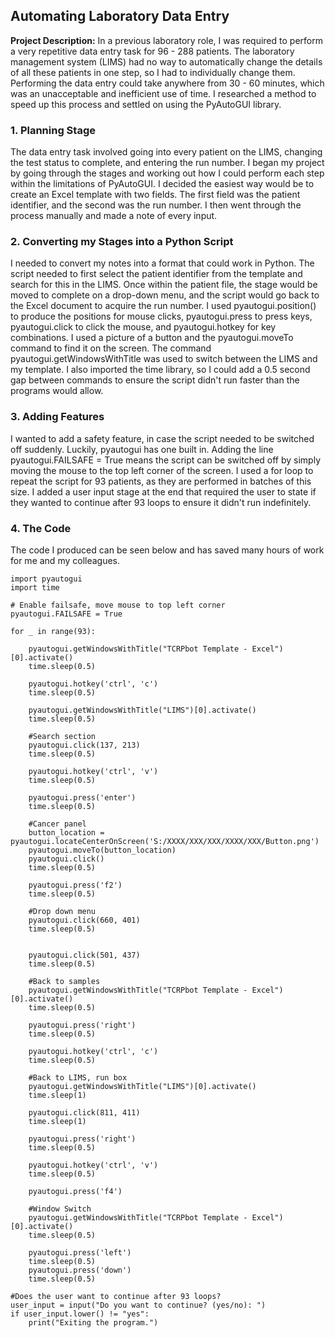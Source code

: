 ## Automating Laboratory Data Entry

**Project Description:** In a previous laboratory role, I was required to perform a very repetitive data entry task for 96 - 288 patients. The laboratory management system (LIMS) had no way to automatically change the details of all these patients in one step, so I had to individually change them. Performing the data entry could take anywhere from 30 - 60 minutes, which was an unacceptable and inefficient use of time. I researched a method to speed up this process and settled on using the PyAutoGUI library.    

### 1. Planning Stage

The data entry task involved going into every patient on the LIMS, changing the test status to complete, and entering the run number. I began my project by going through the stages and working out how I could perform each step within the limitations of PyAutoGUI. I decided the easiest way would be to create an Excel template with two fields. The first field was the patient identifier, and the second was the run number. I then went through the process manually and made a note of every input.

### 2. Converting my Stages into a Python Script

I needed to convert my notes into a format that could work in Python. The script needed to first select the patient identifier from the template and search for this in the LIMS. Once within the patient file, the stage would be moved to complete on a drop-down menu, and the script would go back to the Excel document to acquire the run number. I used pyautogui.position() to produce the positions for mouse clicks, pyautogui.press to press keys, pyautogui.click to click the mouse, and pyautogui.hotkey for key combinations. I used a picture of a button and the pyautogui.moveTo command to find it on the screen.  The command pyautogui.getWindowsWithTitle was used to switch between the LIMS and my template. I also imported the time library, so I could add a 0.5 second gap between commands to ensure the script didn't run faster than the programs would allow.    

### 3. Adding Features

I wanted to add a safety feature, in case the script needed to be switched off suddenly. Luckily, pyautogui has one built in. Adding the line pyautogui.FAILSAFE = True means the script can be switched off by simply moving the mouse to the top left corner of the screen. I used a for loop to repeat the script for 93 patients, as they are performed in batches of this size. I added a user input stage at the end that required the user to state if they wanted to continue after 93 loops to ensure it didn't run indefinitely.   

### 4. The Code 

The code I produced can be seen below and has saved many hours of work for me and my colleagues.

```
import pyautogui
import time

# Enable failsafe, move mouse to top left corner
pyautogui.FAILSAFE = True

for _ in range(93):
    
    pyautogui.getWindowsWithTitle("TCRPbot Template - Excel")[0].activate()
    time.sleep(0.5)
    
    pyautogui.hotkey('ctrl', 'c')
    time.sleep(0.5)
    
    pyautogui.getWindowsWithTitle("LIMS")[0].activate()
    time.sleep(0.5)
        
    #Search section
    pyautogui.click(137, 213)
    time.sleep(0.5)
        
    pyautogui.hotkey('ctrl', 'v')
    time.sleep(0.5)
        
    pyautogui.press('enter')
    time.sleep(0.5)
        
    #Cancer panel
    button_location = pyautogui.locateCenterOnScreen('S:/XXXX/XXX/XXX/XXXX/XXX/Button.png')
    pyautogui.moveTo(button_location)
    pyautogui.click()
    time.sleep(0.5)
        
    pyautogui.press('f2')
    time.sleep(0.5)
        
    #Drop down menu
    pyautogui.click(660, 401)
    time.sleep(0.5)
        
   
    pyautogui.click(501, 437)
    time.sleep(0.5)
        
    #Back to samples
    pyautogui.getWindowsWithTitle("TCRPbot Template - Excel")[0].activate()
    time.sleep(0.5)
        
    pyautogui.press('right')
    time.sleep(0.5)
        
    pyautogui.hotkey('ctrl', 'c')
    time.sleep(0.5)
        
    #Back to LIMS, run box
    pyautogui.getWindowsWithTitle("LIMS")[0].activate()
    time.sleep(1)
    
    pyautogui.click(811, 411)
    time.sleep(1)

    pyautogui.press('right')
    time.sleep(0.5)
        
    pyautogui.hotkey('ctrl', 'v')
    time.sleep(0.5)
        
    pyautogui.press('f4')
        
    #Window Switch
    pyautogui.getWindowsWithTitle("TCRPbot Template - Excel")[0].activate()
    time.sleep(0.5)
        
    pyautogui.press('left')
    time.sleep(0.5)
    pyautogui.press('down')
    time.sleep(0.5)

#Does the user want to continue after 93 loops?
user_input = input("Do you want to continue? (yes/no): ")
if user_input.lower() != "yes":
    print("Exiting the program.")
```
